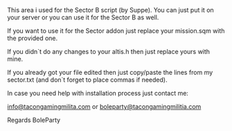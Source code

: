 This area i used for the Sector B script (by Suppe). You can just put it on your server or you can use it for the Sector B as well.

If you want to use it for the Sector addon just replace your mission.sqm with the provided one.

If you didn`t do any changes to your altis.h then just replace yours with mine.


If you already got your file edited then just copy/paste the lines from my sector.txt (and don`t forget to place commas if needed).

In case you need help with installation process just contact me:

info@tacongamingmilita.com or boleparty@tacongamingmilitia.com

Regards
BoleParty
